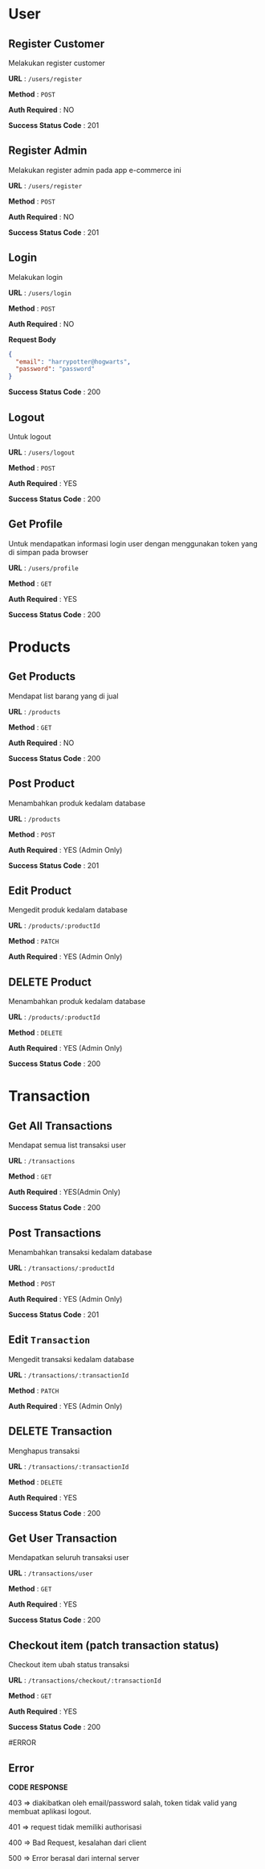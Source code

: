 # User

## Register Customer

Melakukan register customer

**URL** : `/users/register`

**Method** : `POST`

**Auth Required** : NO

**Success Status Code** : 201

## Register Admin

Melakukan register admin pada app e-commerce ini

**URL** : `/users/register`

**Method** : `POST`

**Auth Required** : NO

**Success Status Code** : 201

## Login

Melakukan login

**URL** : `/users/login`

**Method** : `POST`

**Auth Required** : NO

**Request Body**

```json
{
  "email": "harrypotter@hogwarts",
  "password": "password"
}
```

**Success Status Code** : 200

## Logout

Untuk logout

**URL** : `/users/logout`

**Method** : `POST`

**Auth Required** : YES

**Success Status Code** : 200

## Get Profile

Untuk mendapatkan informasi login user dengan menggunakan token yang di simpan
pada browser

**URL** : `/users/profile`

**Method** : `GET`

**Auth Required** : YES

**Success Status Code** : 200

# Products

## Get Products

Mendapat list barang yang di jual

**URL** : `/products`

**Method** : `GET`

**Auth Required** : NO

**Success Status Code** : 200

## Post Product

Menambahkan produk kedalam database

**URL** : `/products`

**Method** : `POST`

**Auth Required** : YES (Admin Only)

**Success Status Code** : 201

## Edit Product

Mengedit produk kedalam database

**URL** : `/products/:productId`

**Method** : `PATCH`

**Auth Required** : YES (Admin Only)

## DELETE Product

Menambahkan produk kedalam database

**URL** : `/products/:productId`

**Method** : `DELETE`

**Auth Required** : YES (Admin Only)

**Success Status Code** : 200

# Transaction

## Get All Transactions

Mendapat semua list transaksi user

**URL** : `/transactions`

**Method** : `GET`

**Auth Required** : YES(Admin Only)

**Success Status Code** : 200

## Post Transactions

Menambahkan transaksi kedalam database

**URL** : `/transactions/:productId`

**Method** : `POST`

**Auth Required** : YES (Admin Only)

**Success Status Code** : 201

## Edit `Transaction`

Mengedit transaksi kedalam database

**URL** : `/transactions/:transactionId`

**Method** : `PATCH`

**Auth Required** : YES (Admin Only)

## DELETE Transaction

Menghapus transaksi

**URL** : `/transactions/:transactionId`

**Method** : `DELETE`

**Auth Required** : YES

**Success Status Code** : 200

## Get User Transaction

Mendapatkan seluruh transaksi user

**URL** : `/transactions/user`

**Method** : `GET`

**Auth Required** : YES

**Success Status Code** : 200

## Checkout item (patch transaction status)

Checkout item ubah status transaksi

**URL** : `/transactions/checkout/:transactionId`

**Method** : `GET`

**Auth Required** : YES

**Success Status Code** : 200

#ERROR

## Error

**CODE RESPONSE**

403 => diakibatkan oleh email/password salah, token tidak valid yang membuat
aplikasi logout.

401 => request tidak memiliki authorisasi

400 => Bad Request, kesalahan dari client

500 => Error berasal dari internal server

